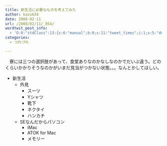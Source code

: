 ```yaml
---
title: 新生活に必要なものを考えてみた
author: kazu634
date: 2008-02-11
url: /2008/02/11/_854/
wordtwit_post_info:
  - 'O:8:"stdClass":13:{s:6:"manual";b:0;s:11:"tweet_times";i:1;s:5:"delay";i:0;s:7:"enabled";i:1;s:10:"separation";s:2:"60";s:7:"version";s:3:"3.7";s:14:"tweet_template";b:0;s:6:"status";i:2;s:6:"result";a:0:{}s:13:"tweet_counter";i:2;s:13:"tweet_log_ids";a:1:{i:0;i:3721;}s:9:"hash_tags";a:0:{}s:8:"accounts";a:1:{i:0;s:7:"kazu634";}}'
categories:
  - つれづれ

---
```

<div class="section">
<p>
    　寮には三つの選択肢があって、食堂ありなのかなしなのかでだいぶ違う。どのくらいかかりそうなのかがいまだ見当がつかない状態。。。なんとかしてほしい。
</p>
  
<ul>
<li>
      新生活 <ul>
<li>
          外見 <ul>
<li>
              スーツ
</li>
<li>
              Yシャツ
</li>
<li>
              靴下
</li>
<li>
              ネクタイ
</li>
<li>
              ハンカチ
</li>
</ul>
</li>
        
<li>
          SEなんだからパソコン <ul>
<li>
              iMac
</li>
<li>
              ATOK for Mac
</li>
<li>
              メモリー
</li>
</ul>
</li>
</ul>
</li>
</ul>
</div>